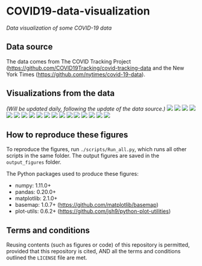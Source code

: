 # COVID19-data-visualization
_Data visualization of some COVID-19 data_

## Data source
The data comes from The COVID Tracking Project (https://github.com/COVID19Tracking/covid-tracking-data and the New York Times (https://github.com/nytimes/covid-19-data).

## Visualizations from the data
_(Will be updated daily, following the update of the data source.)_
![](./output_figures/Map_01__positive_cases_by_state_2020-04-12.png)
![](./output_figures/Map_02__Positive_rate_by_state_2020-04-12.png)
![](./output_figures/Map_03__new_cases_from_2020-04-09_to_2020-04-12.png)
![](./output_figures/Trend_01__positive_cases_all_US_states__linear_scale__2020-04-12.png)
![](./output_figures/Trend_02__positive_cases_all_US_states__log_scale__2020-04-12.png)
![](./output_figures/Trend_03__positive_cases_all_states_excl_NY_NJ__linear_scale__2020-04-12.png)
![](./output_figures/Trend_04__positive_cases_all_states_excl_NY_NJ__log_scale__2020-04-12.png)
![](./output_figures/Trend_05__number_of_tests_all_US_states__linear__2020-04-12.png)
![](./output_figures/Trend_06__number_of_tests_all_US_states__log__2020-04-12.png)
![](./output_figures/Trend_07__positive_rate_all_states_2020-04-12.png)
![](./output_figures/Trend_08__positive_rate_all_states_excl_NY_NJ_2020-04-12.png)
![](./output_figures/Trend_09__tests_per_capita_2020-04-12.png)
![](./output_figures/Trend_10__positive_normalized_by_pop_density__linear__2020-04-12.png)
![](./output_figures/Trend_11__new_cases_vs_total_cases__2020-04-12.png)
![](./output_figures/Trend_12__daily_new_cases_all_states_2020-04-12.png)
![](./output_figures/Trend_13__daily_new_cases_all_states_excl_NY_NJ_2020-04-12.png)
![](./output_figures/Trend_14__daily_new_deaths_all_states_2020-04-12.png)
![](./output_figures/Trend_15__daily_new_deaths_all_states_excl_NY_NJ_2020-04-12.png)

## How to reproduce these figures
To reproduce the figures, run `./scripts/Run_all.py`, which runs all other scripts in the same folder. The output figures are saved in the `output_figures` folder.

The Python packages used to produce these figures:
  - numpy: 1.11.0+
  - pandas: 0.20.0+
  - matplotlib: 2.1.0+
  - basemap: 1.0.7+ (https://github.com/matplotlib/basemap)
  - plot-utils: 0.6.2+ (https://github.com/jsh9/python-plot-utilities)


## Terms and conditions
Reusing contents (such as figures or code) of this repository is permitted, provided that this repository is cited, AND all the terms and conditions outlined the `LICENSE` file are met.
